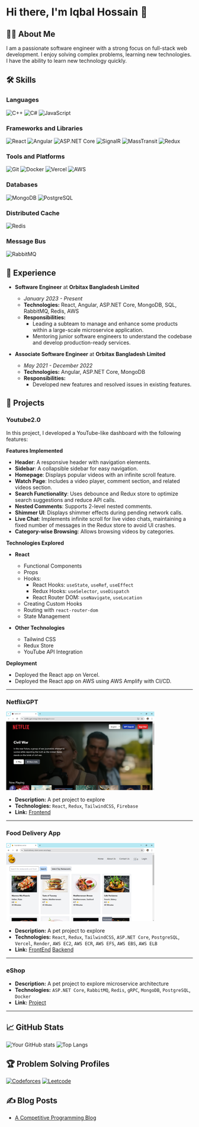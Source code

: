 # Hi there, I'm Iqbal Hossain 👋

## 👨‍💻 About Me

I am a passionate software engineer with a strong focus on full-stack web development. I enjoy solving complex problems, learning new technologies. I have the ability to learn new technology quickly.

## 🛠 Skills

### Languages

![C++](https://img.shields.io/badge/-C++-black?style=flat-square&logo=c%2B%2B)
![C#](https://img.shields.io/badge/-C%23-black?style=flat-square&logo=c-sharp)
![JavaScript](https://img.shields.io/badge/-JavaScript-black?style=flat-square&logo=javascript)

### Frameworks and Libraries

![React](https://img.shields.io/badge/-React-black?style=flat-square&logo=react)
![Angular](https://img.shields.io/badge/-Angular-black?style=flat-square&logo=angular)
![ASP.NET Core](https://img.shields.io/badge/-ASP.NET%20Core-black?style=flat-square&logo=dotnet)
![SignalR](https://img.shields.io/badge/-signalr-black?style=flat-square&logo=signalr)
![MassTransit](https://img.shields.io/badge/-masstransit-black?style=flat-square&logo=masstransit)
![Redux](https://img.shields.io/badge/-redux-black?style=flat-square&logo=redux)

### Tools and Platforms

![Git](https://img.shields.io/badge/-Git-black?style=flat-square&logo=git)
![Docker](https://img.shields.io/badge/-Docker-black?style=flat-square&logo=docker)
![Vercel](https://img.shields.io/badge/-vercel-black?style=flat-square&logo=vercel)
![AWS](https://img.shields.io/badge/-AWS-black?style=flat-square&logo=amazon-aws)

### Databases

![MongoDB](https://img.shields.io/badge/-MongoDB-black?style=flat-square&logo=mongodb)
![PostgreSQL](https://img.shields.io/badge/-PostgreSQL-black?style=flat-square&logo=postgresql)

### Distributed Cache

![Redis](https://img.shields.io/badge/-Redis-black?style=flat-square&logo=redis)

### Message Bus

![RabbitMQ](https://img.shields.io/badge/-RabbitMQ-black?style=flat-square&logo=rabbitmq)

## 💼 Experience

- **Software Engineer** at **Orbitax Bangladesh Limited**
  - _January 2023 - Present_
  - **Technologies:** React, Angular, ASP.NET Core, MongoDB, SQL, RabbitMQ, Redis, AWS
  - **Responsibilities:**
    - Leading a subteam to manage and enhance some products within a large-scale microservice application.
    - Mentoring junior software engineers to understand the codebase and develop production-ready services.

- **Associate Software Engineer** at **Orbitax Bangladesh Limited**
  - _May 2021 - December 2022_
  - **Technologies:** Angular, ASP.NET Core, MongoDB
  - **Responsibilities:**
    - Developed new features and resolved issues in existing features.

## 🚀 Projects

### Youtube2.0

In this project, I developed a YouTube-like dashboard with the following features:

**Features Implemented**

- **Header**: A responsive header with navigation elements.
- **Sidebar**: A collapsible sidebar for easy navigation.
- **Homepage**: Displays popular videos with an infinite scroll feature.
- **Watch Page**: Includes a video player, comment section, and related videos section.
- **Search Functionality**: Uses debounce and Redux store to optimize search suggestions and reduce API calls.
- **Nested Comments**: Supports 2-level nested comments.
- **Shimmer UI**: Displays shimmer effects during pending network calls.
- **Live Chat**: Implements infinite scroll for live video chats, maintaining a fixed number of messages in the Redux store to avoid UI crashes.
- **Category-wise Browsing**: Allows browsing videos by categories.

**Technologies Explored**

- **React**
  - Functional Components
  - Props
  - Hooks:
    - React Hooks: `useState`, `useRef`, `useEffect`
    - Redux Hooks: `useSelector`, `useDispatch`
    - React Router DOM: `useNavigate`, `useLocation`
  - Creating Custom Hooks
  - Routing with `react-router-dom`
  - State Management

- **Other Technologies**
  - Tailwind CSS
  - Redux Store
  - YouTube API Integration

**Deployment**

- Deployed the React app on Vercel.
- Deployed the React app on AWS using AWS Amplify with CI/CD.
  
---

### NetflixGPT

<img src="Assets/NetflixGPTAppBanner.png" alt="NetflixGPT" width="400"/>

- **Description:** A pet project to explore
- **Technologies:** `React`, `Redux`, `TailwindCSS`, `Firebase`
- **Link:** [Frontend](https://github.com/Bappy38/Netflix-GPT)

---

### Food Delivery App

<img src="Assets/FoodDeliveryAppBanner.png" alt="NetflixGPT" width="400"/>

- **Description:** A pet project to explore
- **Technologies:** `React`, `Redux`, `TailwindCSS`, `ASP.NET Core`, `PostgreSQL`, `Vercel`, `Render`, `AWS EC2`, `AWS ECR`, `AWS EFS`, `AWS EBS`, `AWS ELB`
- **Link:** [FrontEnd](https://github.com/Bappy38/FoodDelivery-Client) [Backend](https://github.com/Bappy38/FoodDelivery-Backend)

---

### eShop

- **Description:** A pet project to explore microservice architecture
- **Technologies:** `ASP.NET Core`, `RabbitMQ`, `Redis`, `gRPC`, `MongoDB`, `PostgreSQL`, `Docker`
- **Link:** [Project](https://github.com/Bappy38/eShop)

---

## 📈 GitHub Stats

![Your GitHub stats](https://github-readme-stats.vercel.app/api?username=Bappy38&show_icons=true&theme=radical)
![Top Langs](https://github-readme-stats.vercel.app/api/top-langs/?username=Bappy38&layout=compact&theme=radical)

## 🏆 Problem Solving Profiles

[![Codeforces](https://img.shields.io/badge/-codeforces-gray?style=flat-square&logo=codeforces)](https://codeforces.com/profile/legendary_loser)
[![Leetcode](https://img.shields.io/badge/-leetcode-gray?style=flat-square&logo=leetcode)](https://codeforces.com/profile/legendary_loser)

## ✍️ Blog Posts

- [A Competitive Programming Blog](https://bappyscpworld.blogspot.com/)
